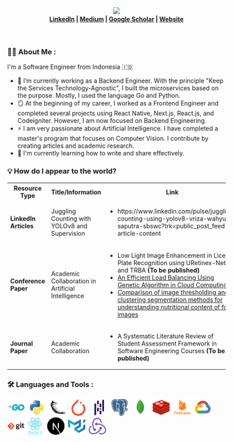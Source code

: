 <div id="header" align="center">
  <img src="https://media.giphy.com/media/gjrYDwbjnK8x36xZIO/giphy.gif" width="100"/>
</div>

<div id="social-media" align="center">
  <b>
    <a href="https://www.linkedin.com/in/vrizawahyu22/">LinkedIn</a> | 
    <a href="https://medium.com/@vrizawahyu22">Medium</a> | 
    <a href="https://scholar.google.com/citations?user=EIxGWhYAAAAJ&hl=en">Google Scholar</a> | 
    <a href="https://vrizawahyusaputra.com">Website</a>
  </b>
</div>
<br/>
<div id="visitor" align="center">
  <img src="https://komarev.com/ghpvc/?username=vrizawahyu22&style=flat-square&color=blue" alt=""/>
</div>

### :man_technologist: About Me :
I'm a Software Engineer from Indonesia 🇮🇩
- 🔭 I’m currently working as a Backend Engineer. With the principle "Keep the Services Technology-Agnostic", I built the microservices based on the purpose. Mostly, I used the language Go and Python.
- 🪞 At the beginning of my career, I worked as a Frontend Engineer and completed several projects using React Native, Next.js, React.js, and Codeigniter. However, I am now focused on Backend Engineering.
- ⚡ I am very passionate about Artificial Intelligence. I have completed a master's program that focuses on Computer Vision. I contribute by creating articles and academic research.
- 🌱 I'm currently learning how to write and share effectively.

### 💡 How do I appear to the world?
<table>
    <tr>
        <th width="25%">Resource Type</th>
        <th width="40%">Title/Information</th>
        <th width="35%">Link</th>
    </tr>
    <tr>
        <td><b>LinkedIn Articles</b></td>
        <td>Juggling Counting with YOLOv8 and Supervision</td>
        <td>
          <ul>
            <li>https://www.linkedin.com/pulse/juggling-counting-using-yolov8-vriza-wahyu-saputra-sbswc?trk=public_post_feed-article-content</li>
          </ul>
        </td>
    </tr>
    <tr>
        <td><b>Conference Paper</b></td>
        <td>Academic Collaboration in Artificial Intelligence</td>
        <td>
          <ul>
            <li>
              Low Light Image Enhancement in License Plate Recognition using URetinex-Net and TRBA <b>(To be published)</b>
            </li>
            <li>
              <a href="https://ieeexplore.ieee.org/abstract/document/9902925">An Efficient Load Balancing Using Genetic Algorithm in Cloud Computing</a>
            </li>
            <li>
              <a href="https://dl.acm.org/doi/abs/10.1145/3427423.3427441">Comparison of image thresholding and clustering segmentation methods for understanding nutritional content of food images</a>
            </li>
          </ul>
        </td>
    </tr>
    <tr>
        <td><b>Journal Paper</b></td>
        <td>Academic Collaboration</td>
        <td>
          <ul>
            <li>
              A Systematic Literature Review of Student Assessment Framework in Software Engineering Courses <b>(To be published)</b>
            </li>
          </ul>
        </td>
    </tr>
</table>

### :hammer_and_wrench: Languages and Tools :
<div>
  <img src="https://github.com/devicons/devicon/blob/master/icons/go/go-original-wordmark.svg" title="Go" alt="Go" width="40" height="40"/>&nbsp;
  <img src="https://github.com/devicons/devicon/blob/master/icons/python/python-original.svg" title="Python" alt="Python" width="40" height="40"/>&nbsp;
  <img src="https://github.com/devicons/devicon/blob/master/icons/flask/flask-original.svg" title="Flask" alt="Flask" width="40" height="40"/>&nbsp;
  <img src="https://github.com/devicons/devicon/blob/master/icons/pytorch/pytorch-original.svg" title="Pytorch" alt="Pytorch" width="40" height="40"/>&nbsp;
  <img src="https://github.com/devicons/devicon/blob/master/icons/pandas/pandas-original.svg" title="Pandas" alt="Pandas" width="40" height="40"/>&nbsp;
  <img src="https://github.com/devicons/devicon/blob/master/icons/postgresql/postgresql-original.svg" title="PostgreSQL" alt="PostgreSQL" width="40" height="40"/>&nbsp;
  <img src="https://github.com/devicons/devicon/blob/master/icons/mongodb/mongodb-original.svg" title="MongoDB" alt="MongoDB" width="40" height="40"/>&nbsp;
  <img src="https://github.com/devicons/devicon/blob/master/icons/redis/redis-original.svg" title="Redis" alt="Redis" width="40" height="40"/>&nbsp;
  <img src="https://github.com/devicons/devicon/blob/master/icons/firebase/firebase-plain-wordmark.svg" title="Firebase" alt="Firebase" width="40" height="40"/>&nbsp;
  <img src="https://github.com/devicons/devicon/blob/master/icons/googlecloud/googlecloud-original.svg" title="GCP" alt="GCP" width="40" height="40"/>&nbsp;
  <img src="https://github.com/devicons/devicon/blob/master/icons/git/git-original-wordmark.svg" title="Git" alt="Git" width="40" height="40"/>
  <img src="https://github.com/devicons/devicon/blob/master/icons/react/react-original-wordmark.svg" title="React" alt="React" width="40" height="40"/>&nbsp;
  <img src="https://github.com/devicons/devicon/blob/master/icons/nextjs/nextjs-original.svg" title="Next-JS" alt="Next-JS" width="40" height="40"/>&nbsp;
  <img src="https://github.com/devicons/devicon/blob/master/icons/materialui/materialui-original.svg" title="Material UI" alt="Material UI" width="40" height="40"/>&nbsp;
  <img src="https://github.com/devicons/devicon/blob/master/icons/redux/redux-original.svg" title="Redux" alt="Redux " width="40" height="40"/>&nbsp;
</div>

